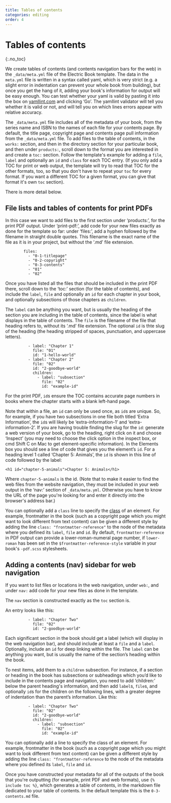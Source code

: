 ```yaml
---
title: Tables of contents
categories: editing
order: 4
---
```


# Tables of contents
{:.no_toc}

We create tables of contents (and contents navigation bars for the web) in the `_data/meta.yml` file of the Electric Book template. The data in the `meta.yml` file is written in a syntax called yaml, which is very strict (e.g. a slight error in indentation can prevent your whole book from building), but once you get the hang of it, adding your book's information for output will be easy enough. You can test whether your yaml is valid by pasting it into the box on [yamllint.com](http://www.yamllint.com/) and clicking ‘Go’. The yamllint validator will tell you whether it is valid or not, and will tell you on which lines errors appear with relative accuracy. 

The `_data/meta.yml` file includes all of the metadata of your book, from the series name and ISBN to the names of each file for your contents page. By default, the title page, copyright page and contents page pull information from the `_data/meta.yml` file. To add files to the table of contents, in the `works:` section, and then in the directory section for your particular book, and then under `products:`, scroll down to the format you are interested in and create a `toc:` section. Follow the template's example for adding a `file`, `label` and optionally an `id` and `class` for each TOC entry. (If you only add a TOC for print or web output, the template will try to read that TOC for the other formats, too, so that you don't have to repeat your `toc` for every format. If you want a different TOC for a given format, you can give that format it's own `toc` section).

There is more detail below.

## File lists and tables of contents for print PDFs

In this case we want to add files to the first section under ‘products:’, for the print PDF output. Under ‘print-pdf:’, add code for your new files exactly as done for the template so far: under ‘files:’, add a hyphen followed by the filename in straight double quotes. This filename is the exact name of the file as it is in your project, but without the ‘.md’ file extension. 

~~~
        files:
          - "0-1-titlepage"
          - "0-2-copyright"
          - "0-3-contents"
          - "01"
          - "02"
~~~

Once you have listed all the files that should be included in the print PDF there, scroll down to the ‘toc:’ section (for the table of contents), and include the `label`, `file` and optionally an `id` for each chapter in your book, and optionally subsections of those chapters as `children`.

The `label` can be anything you want, but is usually the heading of the section you are including in the table of contents, since the label is what displays in the table of contents. The `file` is the filename of the file that heading refers to, without its ‘.md’ file extension. The optional `id` is thte slug of the heading (the heading stripped of spaces, punctuation, and uppercase letters).

~~~
          - label: "Chapter 1"
            file: "01"
            id: "1-hello-world"
          - label: "Chapter 2"
            file: "02"
            id: "2-goodbye-world"
            children: 
              - label: "subsection"
                file: "02"
                id: "example-id"
~~~

For the print PDF, `id`s ensure the TOC contains accurate page numbers in books where the chapter starts with a blank left-hand page.

Note that within a file, an `id` can only be used once, as `id`s are unique. So, for example, if you have two subsections in one file both titled ‘Extra Information’, the `id`s will likely be ‘extra-information-1’ and ‘extra-information-2’. If you are having trouble finding the slug for the `id`: generate a web version of your book, go to the heading, right click on it and choose ‘Inspect’ (you may need to choose the click option in the inspect box, or cmd Shift C on Mac to get element-specific information). In the Elements box you should see a line of code that gives you the element’s `id`. For a heading level 1 called ‘Chapter 5: Animals’, the `id` is shown in this line of code followed by the label:

~~~
<h1 id="chapter-5-animals">Chapter 5: Animals</h1>
~~~

Where `chapter-5-animals` is the id. (Note that to make it easier to find the web files from the website navigation, they must be included in your web output in the ‘nav:’ section of `_data/meta.yml`. Otherwise you have to know the URL of the page you're looking for and enter it directly into the browser's address bar.)

You can optionally add a `class` line to specify the [class](classes.html) of an element. For example, frontmatter in the book (such as a copyright page which you might want to look different from text content) can be given a different style by adding the line `class: "frontmatter-reference"` to the node of the metadata where you defined its `label`, `file` and `id`. By default, `frontmatter-reference` in PDF output can provide a lower-roman-numeral page number, if `lower-roman` has been set in the `$frontmatter-reference-style` variable in your book's `-pdf.scss` stylesheets.

## Adding a contents (nav) sidebar for web navigation

If you want to list files or locations in the web navigation, under `web:`, and under `nav:` add code for your new files as done in the template.

The `nav` section is constructed exactly as the `toc` section is.

An entry looks like this:

~~~
          - label: "Chapter Two"
            file: "02"
            id: "2-goodbye-world"
~~~

Each significant section in the book should get a label (which will display in the web navigation bar), and should include at least a `file` and a `label`. Optionally, include an `id` for deep linking within the file. The `label` can be anything you want, but is usually the name of the section’s heading within the book.

To nest items, add them to a `children` subsection. For instance, if a section or heading in the book has subsections or subheadings which you’d like to include in the contents page and navigation, you need to add ‘children:’ below the parent heading's information, and then add `label`s, `file`s, and optionally `id`s for the children on the following lines, with a greater degree of indentation than the parent’s information. Like this:

~~~
          - label: "Chapter Two"
            file: "02"
            id: "2-goodbye-world"
            children: 
              - label: "subsection"
                file: "02"
                id: "example-id"
~~~

You can optionally add a line to specify the class of an element. For example, frontmatter in the book (such as a copyright page which you might want to look different from text content) can be given a different style by adding the line `class: "frontmatter-reference` to the node of the metadata where you defined its `label`, `file` and `id`.

Once you have constructed your metadata for all of the outputs of the book that you're outputting (for example, print PDF and web formats), use `{% include toc %}`, which generates a table of contents, in the markdown file dedicated to your table of contents. In the default template this is the `0-3-contents.md` file.


